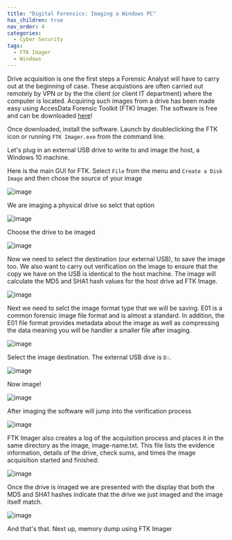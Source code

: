 ```yaml
---
title: "Digital Forensics: Imaging a Windows PC"
has_children: true
nav_order: 4
categories:
  - Cyber Security
tags:
  - FTK Imager
  - Windows
---
```


Drive acquisition is one the first steps a Forensic Analyst will have to carry out at the beginning of case. These acquistions are often carried out remotely by VPN or by the the client (or client IT department) where the computer is located. Acquiring such images from a drive has been made easy using AccesData Forensic Toolkit (FTK) Imager. The software is free and can be downloaded [here](https://accessdata.com/product-download/forensic-toolkit-ftk-version-7.1.0)! 

Once downloaded, install the software. Launch by doubleclicking the FTK icon or running `FTK Imager.exe` from the command line.

Let's plug in an external USB drive to write to and image the host, a Windows 10 machine.

Here is the main GUI for FTK. Select `File` from the menu and `Create a Disk Image` and then chose the source of your image

![image](/assets/images/ftk/ftk1.jpg "FTK Imager")

We are imaging a physical drive so selct that option

![image](/assets/images/ftk/ftk2.jpg "FTK Imager, select Physical Drive")

Choose the drive to be imaged

![image](/assets/images/ftk/ftk3.jpg "FTK Imager, chose drive")

Now we need to select the destination (our external USB), to save the image too. We also want to carry out verification on the image to ensure that the copy we have on the USB is identical to the host machine. The image will calculate the MD5 and SHA1 hash values for the host drive ad FTK Image.

![image](/assets/images/ftk/ftk4.jpg "FTK Imager")

Next we need to selct the image format type that we will be saving. E01 is a common forensic image file format and is almost a standard. In addition, the E01 file format provides metadata about the image as well as compressing the data meaning you will be handler a smaller file after imaging. 

![image](/assets/images/ftk/ftk5.jpg "FTK Imager")

Select the image destination. The external USB dive is `D:`.

![image](/assets/images/ftk/ftk6.jpg "Select image destination")

Now image!

![image](/assets/images/ftk/ftk7.jpg "Image!")

After imaging the software will jump into the verification process

![image](/assets/images/ftk/ftk8.jpg "Image verification")

FTK Imager also creates a log of the acquisition process and places it in the same directory as the image, image-name.txt. This file lists the evidence information, details of the drive, check sums, and times the image acquisition started and finished:

![image](/assets/images/ftk/ftk9.jpg "Image verification")

Once the drive is imaged we are presented with the display that both the MD5 and SHA1 hashes indicate that the drive we just imaged and the image itself match.

![image](/assets/images/ftk/ftk10.jpg "Image verification display")

And that's that. Next up, memory dump using FTK Imager

